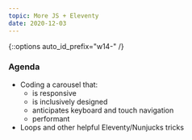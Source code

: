 ```yaml
---
topic: More JS + Eleventy
date: 2020-12-03
---
```


{::options auto_id_prefix="w14-" /}
### Agenda

- Coding a carousel that:
  - is responsive
  - is inclusively designed
  - anticipates keyboard and touch navigation
  - performant
- Loops and other helpful Eleventy/Nunjucks tricks
